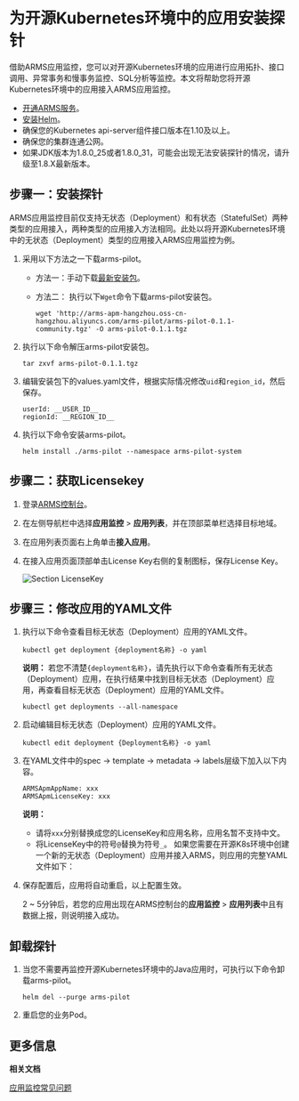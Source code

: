 # 为开源Kubernetes环境中的应用安装探针

借助ARMS应用监控，您可以对开源Kubernetes环境的应用进行应用拓扑、接口调用、异常事务和慢事务监控、SQL分析等监控。本文将帮助您将开源Kubernetes环境中的应用接入ARMS应用监控。

-   [开通ARMS服务](/cn.zh-CN/快速入门/开通和升级ARMS.md)。
-   [安装Helm](https://helm.sh/docs/intro/install/)。
-   确保您的Kubernetes api-server组件接口版本在1.10及以上。
-   确保您的集群连通公网。
-   如果JDK版本为1.8.0\_25或者1.8.0\_31，可能会出现无法安装探针的情况，请升级至1.8.X最新版本。




## 步骤一：安装探针

ARMS应用监控目前仅支持无状态（Deployment）和有状态（StatefulSet）两种类型的应用接入，两种类型的应用接入方法相同。此处以将开源Kubernetes环境中的无状态（Deployment）类型的应用接入ARMS应用监控为例。

1.  采用以下方法之一下载arms-pilot。

    -   方法一：手动下载[最新安装包](http://arms-apm-hangzhou.oss-cn-hangzhou.aliyuncs.com/arms-pilot/arms-pilot-0.1.1-community.tgz)。
    -   方法二： 执行以下`Wget`命令下载arms-pilot安装包。

        ```
        wget 'http://arms-apm-hangzhou.oss-cn-hangzhou.aliyuncs.com/arms-pilot/arms-pilot-0.1.1-community.tgz' -O arms-pilot-0.1.1.tgz                                
        ```

2.  执行以下命令解压arms-pilot安装包。

    ```
    tar zxvf arms-pilot-0.1.1.tgz                         
    ```

3.  编辑安装包下的values.yaml文件，根据实际情况修改`uid`和`region_id`，然后保存。

    ```
    userId: __USER_ID__
    regionId: __REGION_ID__
    ```

4.  执行以下命令安装arms-pilot。

    ```
    helm install ./arms-pilot --namespace arms-pilot-system                        
    ```


## 步骤二：获取Licensekey

1.  登录[ARMS控制台](https://arms.console.aliyun.com/#/home)。

2.  在左侧导航栏中选择**应用监控** \> **应用列表**，并在顶部菜单栏选择目标地域。

3.  在应用列表页面右上角单击**接入应用**。

4.  在接入应用页面顶部单击License Key右侧的复制图标，保存License Key。

    ![Section LicenseKey](https://static-aliyun-doc.oss-accelerate.aliyuncs.com/assets/img/zh-CN/9141208061/p45312.png)


## 步骤三：修改应用的YAML文件

1.  执行以下命令查看目标无状态（Deployment）应用的YAML文件。

    ```
    kubectl get deployment {deployment名称} -o yaml                            
    ```

    **说明：** 若您不清楚`{deployment名称}`，请先执行以下命令查看所有无状态（Deployment）应用，在执行结果中找到目标无状态（Deployment）应用，再查看目标无状态（Deployment）应用的YAML文件。

    ```
    kubectl get deployments --all-namespace                
    ```

2.  启动编辑目标无状态（Deployment）应用的YAML文件。

    ```
    kubectl edit deployment {Deployment名称} -o yaml                        
    ```

3.  在YAML文件中的spec -\> template -\> metadata -\> labels层级下加入以下内容。

    ```
    ARMSApmAppName: xxx
    ARMSApmLicenseKey: xxx                           
    ```

    **说明：**

    -   请将`xxx`分别替换成您的LicenseKey和应用名称，应用名暂不支持中文。
    -   将LicenseKey中的符号`@`替换为符号`_`。
    如果您需要在开源K8s环境中创建一个新的无状态（Deployment）应用并接入ARMS，则应用的完整YAML文件如下：

4.  保存配置后，应用将自动重启，以上配置生效。

    2 ~ 5分钟后，若您的应用出现在ARMS控制台的**应用监控** \> **应用列表**中且有数据上报，则说明接入成功。


## 卸载探针

1.  当您不需要再监控开源Kubernetes环境中的Java应用时，可执行以下命令卸载arms-pilot。

    ```
    helm del --purge arms-pilot
    ```

2.  重启您的业务Pod。


## 更多信息

**相关文档**  


[应用监控常见问题](/cn.zh-CN/应用监控/应用监控常见问题.md)

